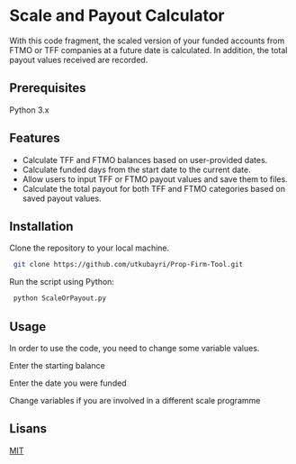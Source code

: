 
# Scale and Payout Calculator

With this code fragment, the scaled version of your funded accounts from FTMO or TFF companies at a future date is calculated. In addition, the total payout values received are recorded.

## Prerequisites

Python 3.x

  
## Features

- Calculate TFF and FTMO balances based on user-provided dates.
- Calculate funded days from the start date to the current date.
- Allow users to input TFF or FTMO payout values and save them to files.
- Calculate the total payout for both TFF and FTMO categories based on saved payout values.

  
## Installation 

Clone the repository to your local machine.

```bash 
 git clone https://github.com/utkubayri/Prop-Firm-Tool.git
```

Run the script using Python:

```bash 
 python ScaleOrPayout.py
```
## Usage

In order to use the code, you need to change some variable values.

Enter the starting balance

Enter the date you were funded

Change variables if you are involved in a different scale programme





## Lisans

[MIT](https://choosealicense.com/licenses/mit/)

  
